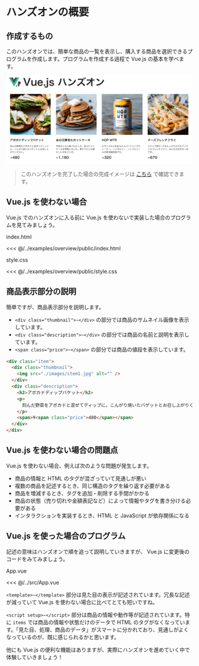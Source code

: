 # ハンズオンの概要

## 作成するもの

このハンズオンでは、簡単な商品の一覧を表示し、購入する商品を選択できるプログラムを作成します。プログラムを作成する過程で Vue.js の基本を学べます。

![vue-app](./images/sample.png)

> このハンズオンを完了した場合の完成イメージは [こちら](https://handson-example.vuejs-jp.org/) で確認できます。

## Vue.js を使わない場合

Vue.js でのハンズオンに入る前に Vue.js を使わないで実装した場合のプログラムを見てみましょう。

index.html

<<< @/../examples/overview/public/index.html

style.css

<<< @/../examples/overview/public/style.css

## 商品表示部分の説明

簡単ですが、商品表示部分を説明します。

- `<div class="thumbnail">~</div>` の部分では商品のサムネイル画像を表示しています。
- `<div class="description">~</div>` の部分では商品の名前と説明を表示しています。
- `<span class="price">~</span>` の部分では商品の値段を表示しています。

<!-- htmlはregion機能が使えないため直書き -->
```html
<div class="item">
  <div class="thumbnail">
    <img src="./images/item1.jpg" alt="" />
  </div>
  <div class="description">
    <h2>アボカドディップバケット</h2>
    <p>
      刻んだ野菜をアボカドと混ぜてディップに。こんがり焼いたバゲットとお召し上がりください。
    </p>
    <span>¥<span class="price">480</span></span>
  </div>
</div>
```

## Vue.js を使わない場合の問題点

Vue.js を使わない場合、例えば次のような問題が発生します。

- 商品の情報と HTML のタグが混ざっていて見通しが悪い
- 複数の商品を記述するとき、同じ構造のタグを繰り返す必要がある
- 商品を増減するとき、タグを追加・削除する手間がかかる
- 商品の状態（売り切れや金額表記など）によって情報やタグを書き分ける必要がある
- インタラクションを実装するとき、HTML と JavaScript が依存関係になる

## Vue.js を使った場合のプログラム

記述の意味はハンズオンで順を追って説明していきますが、 Vue.js に変更後のコードをみてみましょう。

App.vue

<<< @/../src/App.vue

`<template>~</template>` 部分は見た目の表示が記述されています。冗長な記述が減っていて Vue.js を使わない場合に比べてとても短いですね。

`<script setup>~</script>` 部分は商品の情報や動作等が記述されています。特に `items` では商品の情報や状態だけのデータで HTML のタグがなくなっています。「見た目、処理、商品のデータ」がスマートに分かれており、見通しがよくなっているのが、既に感じられるかと思います。

他にも Vue.js の便利な機能はありますが、実際にハンズオンを進めていく中で体験していきましょう！
